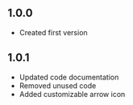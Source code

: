 ## 1.0.0

- Created first version

## 1.0.1

- Updated code documentation
- Removed unused code
- Added customizable arrow icon
